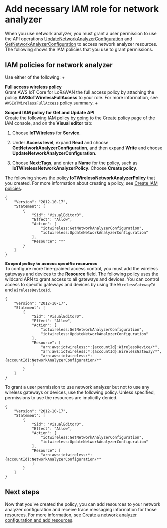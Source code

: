 # Add necessary IAM role for network analyzer<a name="connect-iot-lorawan-network-analyzer-iam"></a>

When you use network analyzer, you must grant a user permission to use the API operations [UpdateNetworkAnalyzerConfiguration](https://docs.aws.amazon.com/iot-wireless/2020-11-22/apireference/API_UpdateNetworkAnalyzerConfiguration.html) and [GetNetworkAnalyzerConfiguration](https://docs.aws.amazon.com/iot-wireless/2020-11-22/apireference/API_GetNetworkAnalyzerConfiguration.html) to access network analyzer resources\. The following shows the IAM policies that you use to grant permissions\.

## IAM policies for network analyzer<a name="connect-iot-lorawan-network-analyzer-policies"></a>

Use either of the following:
+ 

**Full access wireless policy**  
Grant AWS IoT Core for LoRaWAN the full access policy by attaching the policy **AWSIoTWirelessFullAccess** to your role\. For more information, see [`AWSIoTWirelessFullAccess` policy summary](https://console.aws.amazon.com/iam/home#/policies/arn:aws:iam::aws:policy/AWSIoTWirelessFullAccess$serviceLevelSummary)\.
+ 

**Scoped IAM policy for Get and Update API**  
Create the following IAM policy by going to the [Create policy](https://console.aws.amazon.com/iam/home#/policies$new?step=edit) page of the IAM console, and on the **Visual editor** tab:

  1. Choose **IoTWireless** for **Service**\.

  1. Under **Access level**, expand **Read** and choose **GetNetworkAnalyzerConfiguration**, and then expand **Write** and choose **UpdateNetworkAnalyzerConfiguration**\.

  1. Choose **Next:Tags**, and enter a **Name** for the policy, such as **IoTWirelessNetworkAnalyzerPolicy**\. Choose **Create policy**\.

  The following shows the policy **IoTWirelessNetworkAnalyzerPolicy** that you created\. For more information about creating a policy, see [Create IAM policies](https://docs.aws.amazon.com/IAM/latest/UserGuide/access_policies_create)\.

  ```
  {
      "Version": "2012-10-17",
      "Statement": [
          {
              "Sid": "VisualEditor0",
              "Effect": "Allow",
              "Action": [
                  "iotwireless:GetNetworkAnalyzerConfiguration",
                  "iotwireless:UpdateNetworkAnalyzerConfiguration"
              ],
              "Resource": "*"
          }
      ]
  }
  ```

**Scoped policy to access specific resources**  
To configure more fine\-grained access control, you must add the wireless gateways and devices to the **Resource** field\. The following policy uses the wildcard ARN to grant access to all gateways and devices\. You can control access to specific gateways and devices by using the `WirelessGatewayId` and `WirelessDeviceId`\.

```
{
    "Version": "2012-10-17",
    "Statement": [
        {
            "Sid": "VisualEditor0",
            "Effect": "Allow",
            "Action": [
                "iotwireless:GetNetworkAnalyzerConfiguration",
                "iotwireless:UpdateNetworkAnalyzerConfiguration"
            ],
            "Resource": [
                "arn:aws:iotwireless:*:{accountId}:WirelessDevice/*", 
                "arn:aws:iotwireless:*:{accountId}:WirelessGateway/*", 
                "arn:aws:iotwireless:*:{accountId}:NetworkAnalyzerConfiguration/*"
            ]
        }
    ]
}
```

To grant a user permission to use network analyzer but not to use any wireless gateways or devices, use the following policy\. Unless specified, permissions to use the resources are implicitly denied\.

```
{
    "Version": "2012-10-17",
    "Statement": [
        {
            "Sid": "VisualEditor0",
            "Effect": "Allow",
            "Action": [
                "iotwireless:GetNetworkAnalyzerConfiguration",
                "iotwireless:UpdateNetworkAnalyzerConfiguration"
            ],
            "Resource": [                
                "arn:aws:iotwireless:*:{accountId}:NetworkAnalyzerConfiguration/*"
            ]
        }
    ]
}
```

## Next steps<a name="connect-iot-lorawan-network-analyzer-iam-next"></a>

Now that you've created the policy, you can add resources to your network analyzer configuration and receive trace messaging information for those resources\. For more information, see [Create a network analyzer configuration and add resources](connect-iot-lorawan-network-analyzer-create-resources.md)\.